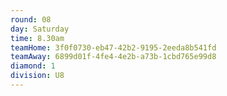 ```yaml
---
round: 08
day: Saturday
time: 8.30am
teamHome: 3f0f0730-eb47-42b2-9195-2eeda8b541fd
teamAway: 6899d01f-4fe4-4e2b-a73b-1cbd765e99d8
diamond: 1
division: U8
---
```

